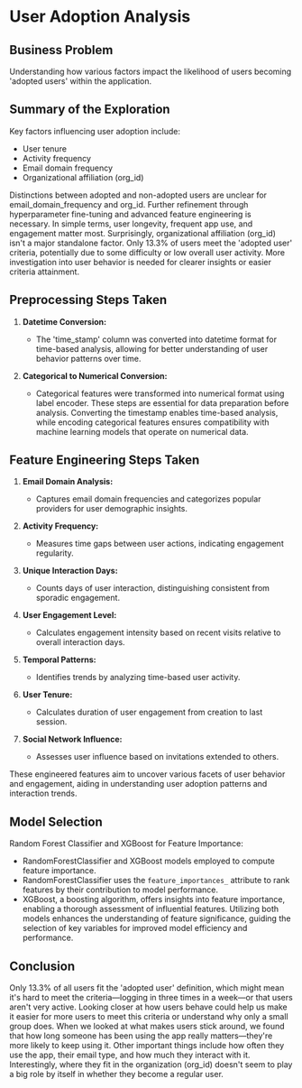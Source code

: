 # User Adoption Analysis

## Business Problem
Understanding how various factors impact the likelihood of users becoming 'adopted users' within the application.

## Summary of the Exploration
Key factors influencing user adoption include:
- User tenure
- Activity frequency
- Email domain frequency
- Organizational affiliation (org_id)

Distinctions between adopted and non-adopted users are unclear for email_domain_frequency and org_id. Further refinement through hyperparameter fine-tuning and advanced feature engineering is necessary. In simple terms, user longevity, frequent app use, and engagement matter most. Surprisingly, organizational affiliation (org_id) isn't a major standalone factor. Only 13.3% of users meet the 'adopted user' criteria, potentially due to some difficulty or low overall user activity. More investigation into user behavior is needed for clearer insights or easier criteria attainment.

## Preprocessing Steps Taken
1. **Datetime Conversion:**
   - The 'time_stamp' column was converted into datetime format for time-based analysis, allowing for better understanding of user behavior patterns over time.

2. **Categorical to Numerical Conversion:**
   - Categorical features were transformed into numerical format using label encoder. These steps are essential for data preparation before analysis. Converting the timestamp enables time-based analysis, while encoding categorical features ensures compatibility with machine learning models that operate on numerical data.

## Feature Engineering Steps Taken
1. **Email Domain Analysis:**
   - Captures email domain frequencies and categorizes popular providers for user demographic insights.
   
2. **Activity Frequency:**
   - Measures time gaps between user actions, indicating engagement regularity.
   
3. **Unique Interaction Days:**
   - Counts days of user interaction, distinguishing consistent from sporadic engagement.
   
4. **User Engagement Level:**
   - Calculates engagement intensity based on recent visits relative to overall interaction days.
   
5. **Temporal Patterns:**
   - Identifies trends by analyzing time-based user activity.
   
6. **User Tenure:**
   - Calculates duration of user engagement from creation to last session.
   
7. **Social Network Influence:**
   - Assesses user influence based on invitations extended to others.

These engineered features aim to uncover various facets of user behavior and engagement, aiding in understanding user adoption patterns and interaction trends.

## Model Selection
Random Forest Classifier and XGBoost for Feature Importance:
- RandomForestClassifier and XGBoost models employed to compute feature importance.
- RandomForestClassifier uses the `feature_importances_` attribute to rank features by their contribution to model performance.
- XGBoost, a boosting algorithm, offers insights into feature importance, enabling a thorough assessment of influential features.
Utilizing both models enhances the understanding of feature significance, guiding the selection of key variables for improved model efficiency and performance.

## Conclusion
Only 13.3% of all users fit the 'adopted user' definition, which might mean it's hard to meet the criteria—logging in three times in a week—or that users aren't very active. Looking closer at how users behave could help us make it easier for more users to meet this criteria or understand why only a small group does. When we looked at what makes users stick around, we found that how long someone has been using the app really matters—they're more likely to keep using it. Other important things include how often they use the app, their email type, and how much they interact with it. Interestingly, where they fit in the organization (org_id) doesn't seem to play a big role by itself in whether they become a regular user.
